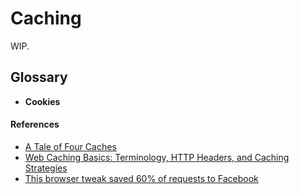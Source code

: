# Caching

WIP.

## Glossary

* **Cookies**

#### References

* [A Tale of Four Caches](https://calendar.perfplanet.com/2016/a-tale-of-four-caches/)
* [Web Caching Basics: Terminology, HTTP Headers, and Caching Strategies](https://www.digitalocean.com/community/tutorials/web-caching-basics-terminology-http-headers-and-caching-strategies)
* [This browser tweak saved 60% of requests to Facebook](https://code.facebook.com/posts/557147474482256/this-browser-tweak-saved-60-of-requests-to-facebook/)
